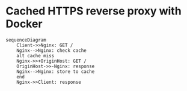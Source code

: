 # Cached HTTPS reverse proxy with Docker

```mermaid
sequenceDiagram
    Client->>Nginx: GET /
    Nginx-->Nginx: check cache
    alt cache miss
    Nginx->>+OriginHost: GET /
    OriginHost->>-Nginx: response
    Nginx-->Nginx: store to cache
    end
    Nginx->>Client: response
```